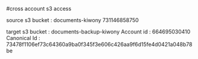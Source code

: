 #cross account s3 access

source s3 bucket : documents-kiwony
731146858750


target s3 bucket : documents-backup-kiwony
Account id : 664695030410
Canonical Id : 73478f1106ef73c64360a9ba0f345f3e606c426aa9f6d15fe4d0421a048b78be



